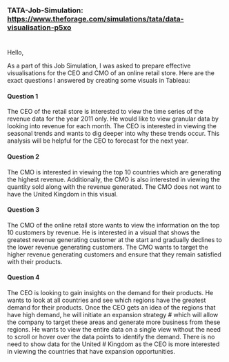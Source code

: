 ### TATA-Job-Simulation: https://www.theforage.com/simulations/tata/data-visualisation-p5xo
#

Hello, 

As a part of this Job Simulation, I was asked to prepare effective visualisations for the CEO and CMO of an online retail store. 
Here are the exact questions I answered by creating some visuals in Tableau: 

#### Question 1

The CEO of the retail store is interested to view the time series of the revenue data for the year 2011 only. He would like to view 
granular data by looking into revenue for each month. The CEO is interested in viewing the seasonal trends and wants to dig deeper into 
why these trends occur. This analysis will be helpful for the CEO to forecast for the next year.

#### Question 2

The CMO is interested in viewing the top 10 countries which are generating the highest revenue. Additionally, the CMO is also interested 
in viewing the quantity sold along with the revenue generated. The CMO does not want to have the United Kingdom in this visual.

#### Question 3
The CMO of the online retail store wants to view the information on the top 10 customers by revenue. He is interested in a visual that 
shows the greatest revenue generating customer at the start and gradually declines to the lower revenue generating customers. The CMO 
wants to target the higher revenue generating customers and ensure that they remain satisfied with their products.

#### Question 4
The CEO is looking to gain insights on the demand for their products. He wants to look at all countries and see which regions have the 
greatest demand for their products. Once the CEO gets an idea of the regions that have high demand, he will initiate an expansion strategy # which will allow the company to target these areas and generate more business from these regions. He wants to view the entire data on a 
single view without the need to scroll or hover over the data points to identify the demand. There is no need to show data for the United # Kingdom as the CEO is more interested in viewing the countries that have expansion opportunities.
